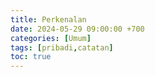 ```yaml
---
title: Perkenalan
date: 2024-05-29 09:00:00 +700
categories: [Umum]
tags: [pribadi,catatan]
toc: true
---
```



